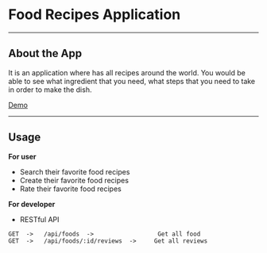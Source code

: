 # Food Recipes Application

---------
## About the App
It is an application where has all recipes around the world. You would be able to see what ingredient that you need, what steps that you need to take in order to make the dish.

[Demo](https://ccw-food-api.herokuapp.com/#/)

---------
## Usage
**For user**

* Search their favorite food recipes
* Create their favorite food recipes
* Rate their favorite food recipes


**For developer**

* RESTful API
 
>

    GET  ->   /api/foods  ->                  Get all food
    GET  ->   /api/foods/:id/reviews  ->     Get all reviews




